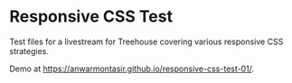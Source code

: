 # Responsive CSS Test

Test files for a livestream for Treehouse covering various responsive CSS strategies.

Demo at https://anwarmontasir.github.io/responsive-css-test-01/.